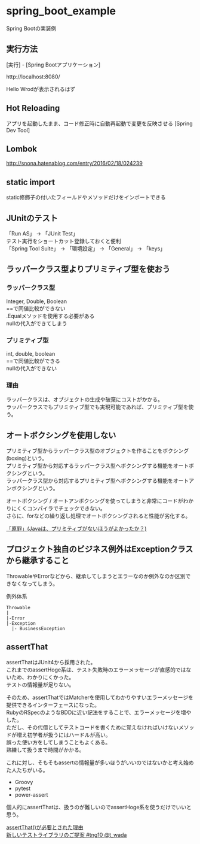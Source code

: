 # spring_boot_example
Spring Bootの実装例

## 実行方法

[実行] - [Spring Bootアプリケーション]

http://localhost:8080/

Hello Wrodが表示されるはず

## Hot Reloading

アプリを起動したまま、コード修正時に自動再起動で変更を反映させる
[Spring Dev Tool]

## Lombok

http://snona.hatenablog.com/entry/2016/02/18/024239


## static import

static修飾子の付いたフィールドやメソッドだけをインポートできる

## JUnitのテスト

「Run AS」 -> 「JUnit Test」  
テスト実行をショートカット登録しておくと便利  
「Spring Tool Suite」 -> 「環境設定」 -> 「General」 -> 「keys」  

## ラッパークラス型よりプリミティブ型を使おう

### ラッパークラス型

Integer, Double, Boolean  
==で同値比較ができない  
.Equalメソッドを使用する必要がある  
nullの代入ができてしまう  

### プリミティブ型

int, double, boolean  
==で同値比較ができる  
nullの代入ができない  

### 理由

ラッパークラスは、オブジェクトの生成や破棄にコストがかかる。  
ラッパークラスでもプリミティブ型でも実現可能であれば、プリミティブ型を使う。  

## オートボクシングを使用しない

プリミティブ型からラッパークラス型のオブジェクトを作ることをボクシング(boxing)という。  
プリミティブ型から対応するラッパークラス型へボクシングする機能をオートボクシングという。  
ラッパークラス型から対応するプリミティブ型へボクシングする機能をオートアンボクシングという。  

オートボクシング / オートアンボクシングを使ってしまうと非常にコードがわかりにくくコンパイラでチェックできない。  
さらに、forなどの繰り返し処理でオートボクシングされると性能が劣化する。  

[「原罪」(Javaは、プリミティブがないほうがよかったか？)](https://www.infoq.com/jp/news/2009/06/java-without-primitives)  

## プロジェクト独自のビジネス例外はExceptionクラスから継承すること

ThrowableやErrorなどから、継承してしまうとエラーなのか例外なのか区別できなくなってしまう。  

例外体系  
```
Throwable
|
|-Error
|-Exception
  |- BusinessException
```

## assertThat

assertThatはJUnit4から採用された。  
これまでのassertHoge系は、テスト失敗時のエラーメッセージが直感的ではないため、わかりにくかった。  
テストの情報量が足りない。  

そのため、assertThatではMatcherを使用してわかりやすいエラーメッセージを提供できるインターフェースになった。  
RubyのRSpecのようなBDDに近い記法をすることで、エラーメッセージを増やした。  
ただし、その代償としてテストコードを書くために覚えなければいけないメソッドが増え初学者が扱うにはハードルが高い。  
誤った使い方をしてしまうこともよくある。  
熟練して扱うまで時間がかかる。  

これに対し、そもそもassertの情報量が多いほうがいいのではないかと考え始めた人たちがいる。  

* Groovy
* pytest
* power-assert

個人的にassertThatは、扱うのが難しいのでassertHoge系を使うだけでいいと思う。  

[assertThat()が必要とされた理由](http://blog.kengo-toda.jp/entry/2015/08/16/224841)  
[新しいテストライブラリのご提案 #tng10 @t_wada](https://www.youtube.com/watch?v=aDoQxqO_6rI)  
